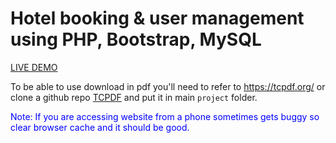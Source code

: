 # Hotel booking & user management using PHP, Bootstrap, MySQL
<a href="http://easestay-hotel.infinityfreeapp.com/">LIVE DEMO</a>

To be able to use download in pdf you'll need to refer to https://tcpdf.org/ or clone a github repo <a href="https://github.com/tecnickcom/TCPDF.git">TCPDF</a> and put it in main ```project``` folder.

<p style="color: blue;">Note: If you are accessing website from a phone sometimes gets buggy so clear browser cache and it should be good.</p>
